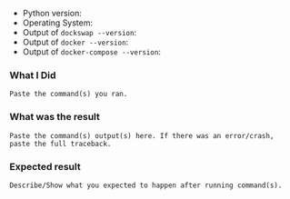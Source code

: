 * Python version:
* Operating System:
* Output of `dockswap --version`:
* Output of `docker --version`:
* Output of `docker-compose --version`:

### What I Did

```
Paste the command(s) you ran.
```

### What was the result

```
Paste the command(s) output(s) here. If there was an error/crash, paste the full traceback.
```

### Expected result

```
Describe/Show what you expected to happen after running command(s).
```


